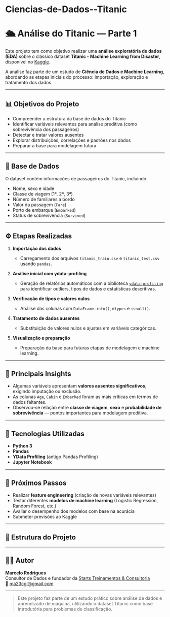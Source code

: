 # Ciencias-de-Dados--Titanic  

# 🛳️ Análise do Titanic — Parte 1

Este projeto tem como objetivo realizar uma **análise exploratória de dados (EDA)** sobre o clássico dataset **Titanic - Machine Learning from Disaster**, disponível no [Kaggle](https://www.kaggle.com/competitions/titanic).

A análise faz parte de um estudo de **Ciência de Dados e Machine Learning**, abordando as etapas iniciais do processo: importação, exploração e tratamento dos dados.

---

## 📊 Objetivos do Projeto

- Compreender a estrutura da base de dados do Titanic  
- Identificar variáveis relevantes para análise preditiva (como sobrevivência dos passageiros)  
- Detectar e tratar valores ausentes  
- Explorar distribuições, correlações e padrões nos dados  
- Preparar a base para modelagem futura

---

## 🧩 Base de Dados

O dataset contém informações de passageiros do Titanic, incluindo:
- Nome, sexo e idade  
- Classe de viagem (1ª, 2ª, 3ª)  
- Número de familiares a bordo  
- Valor da passagem (`Fare`)  
- Porto de embarque (`Embarked`)  
- Status de sobrevivência (`Survived`)

---

## ⚙️ Etapas Realizadas

1. **Importação dos dados**
   - Carregamento dos arquivos `titanic_train.csv` e `titanic_test.csv` usando `pandas`.

2. **Análise inicial com ydata-profiling**
   - Geração de relatórios automáticos com a biblioteca [`ydata-profiling`](https://github.com/ydataai/ydata-profiling) para identificar outliers, tipos de dados e estatísticas descritivas.

3. **Verificação de tipos e valores nulos**
   - Análise das colunas com `DataFrame.info()`, `dtypes` e `isnull()`.

4. **Tratamento de dados ausentes**
   - Substituição de valores nulos e ajustes em variáveis categóricas.

5. **Visualização e preparação**
   - Preparação da base para futuras etapas de modelagem e machine learning.

---

## 🧠 Principais Insights

- Algumas variáveis apresentam **valores ausentes significativos**, exigindo imputação ou exclusão.  
- As colunas `Age`, `Cabin` e `Embarked` foram as mais críticas em termos de dados faltantes.  
- Observou-se relação entre **classe de viagem**, **sexo** e **probabilidade de sobrevivência** — pontos importantes para modelagem preditiva.

---

## 🧰 Tecnologias Utilizadas

- **Python 3**
- **Pandas**
- **YData Profiling** (antigo Pandas Profiling)
- **Jupyter Notebook**

---

## 🚀 Próximos Passos

- Realizar **feature engineering** (criação de novas variáveis relevantes)  
- Testar diferentes **modelos de machine learning** (Logistic Regression, Random Forest, etc.)  
- Avaliar o desempenho dos modelos com base na acurácia  
- Submeter previsões ao Kaggle

---

## 📁 Estrutura do Projeto



---

## 👨‍💻 Autor

**Marcelo Rodrigues**  
Consultor de Dados e fundador da [Starts Treinamentos & Consultoria](https://www.linkedin.com/in/marcelordasilva/)  
📧 ma23cgl@gmail.com  

---

> Este projeto faz parte de um estudo prático sobre análise de dados e aprendizado de máquina, utilizando o dataset Titanic como base introdutória para problemas de classificação.


